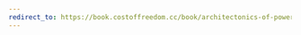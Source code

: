 ```yaml
---
redirect_to: https://book.costoffreedom.cc/book/architectonics-of-power/why-i-choose-privacy.html
---
```

